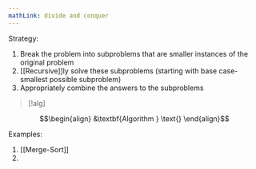 ```yaml
---
mathLink: divide and conquer
---
```


Strategy:
1. Break the problem into subproblems that are smaller instances of the original problem
2. [[Recursive]]ly solve these subproblems (starting with base case-smallest possible subproblem)
3. Appropriately combine the answers to the subproblems

>[!alg]

$$\begin{align}
&\textbf{Algorithm } \text{}
\end{align}$$

Examples:
1. [[Merge-Sort]]
2. 